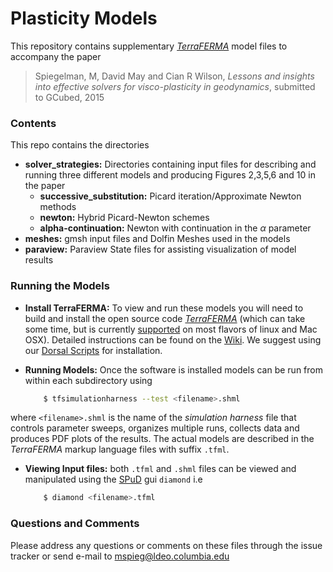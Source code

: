 # Plasticity Models #

This repository contains supplementary [*TerraFERMA*](http://terraferma.github.io) model files to accompany the paper 

>Spiegelman, M, David May and Cian R Wilson, 
*Lessons and insights into effective solvers for
 visco-plasticity in geodynamics*, submitted to GCubed, 2015

### Contents ###
This repo contains the directories

* **solver_strategies:** Directories containing input files for describing and running three different models and producing Figures 2,3,5,6 and 10 in the paper
	* **successive_substitution:** Picard iteration/Approximate Newton methods
	* **newton:** Hybrid Picard-Newton schemes
	* **alpha-continuation:** Newton with continuation in the $\alpha$ parameter
* **meshes:** gmsh input files and Dolfin Meshes used in the models
* **paraview:** Paraview State files for assisting visualization of model results


### Running the Models ###

* **Install TerraFERMA:** To view and run these models you will need to build and install the open source code [*TerraFERMA*](http://terraferma.github.io) (which can take some time, but is currently [supported](https://github.com/terraferma/terraferma/wiki/Supported%20Platforms) on most flavors of linux and Mac OSX).  Detailed instructions can be found on the [Wiki](http://terraferma.github.io). We suggest using our [Dorsal Scripts](https://github.com/terraferma/terraferma/wiki/Installation#scripted-installation) for installation.

* **Running Models:** Once the software is installed models can be run from within each subdirectory using

	```bash
		$ tfsimulationharness --test <filename>.shml
	```

where `<filename>.shml` is the name of the *simulation harness* file that controls parameter sweeps,  organizes multiple runs, collects data and produces PDF plots of the results.  The actual models are described in the *TerraFERMA* markup language files with suffix `.tfml`.

* **Viewing Input files:**  both `.tfml` and `.shml` files can be viewed and manipulated using the [SPuD](https://www.imperial.ac.uk/engineering/departments/earth-science/research/research-groups/amcg/software/spud/) gui `diamond` i.e

	```bash
		$ diamond <filename>.tfml
	```


### Questions and Comments ###
Please address any questions or comments on these files through the issue tracker or send e-mail to <mspieg@ldeo.columbia.edu>